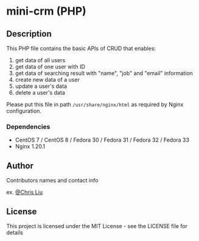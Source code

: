 # mini-crm (PHP)

## Description

This PHP file contains the basic APIs of CRUD that enables:
1. get data of all users 
2. get data of one user with ID
3. get data of searching result with "name", "job" and "email" information
4. create new data of a user
5. update a user's data
6. delete a user's data

Please put this file in path `/usr/share/nginx/html` as required by Nginx configuration.

### Dependencies

* CentOS 7 / CentOS 8 / Fedora 30 / Fedora 31 / Fedora 32 / Fedora 33
* Nginx 1.20.1

## Author

Contributors names and contact info

ex. [@Chris Liu](https://www.linkedin.com/in/chris-liu-08339a178/)


## License

This project is licensed under the MIT License - see the LICENSE file for details